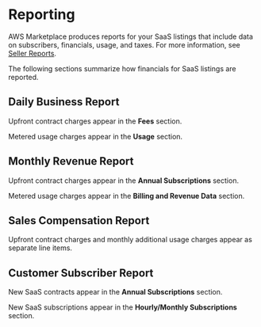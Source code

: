 # Reporting<a name="saas-reporting"></a>

AWS Marketplace produces reports for your SaaS listings that include data on subscribers, financials, usage, and taxes\. For more information, see [Seller Reports](Reporting.md)\.

The following sections summarize how financials for SaaS listings are reported\.

## Daily Business Report<a name="saas-daily-business-report"></a>

 Upfront contract charges appear in the **Fees** section\. 

Metered usage charges appear in the **Usage** section\. 

## Monthly Revenue Report<a name="saas-monthly-revenue-report"></a>

 Upfront contract charges appear in the **Annual Subscriptions** section\. 

 Metered usage charges appear in the **Billing and Revenue Data** section\. 

## Sales Compensation Report<a name="saas-sales-compensation-report"></a>

 Upfront contract charges and monthly additional usage charges appear as separate line items\. 

## Customer Subscriber Report<a name="saas-customer-subscriber-report"></a>

 New SaaS contracts appear in the **Annual Subscriptions** section\. 

 New SaaS subscriptions appear in the **Hourly/Monthly Subscriptions** section\. 